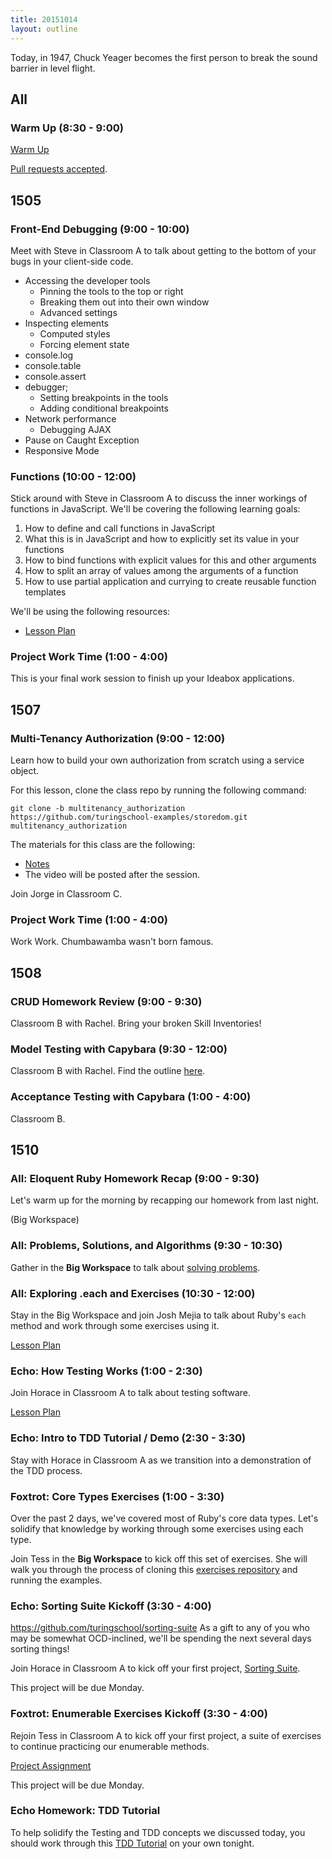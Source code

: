 ```yaml
---
title: 20151014
layout: outline
---
```


Today, in 1947, Chuck Yeager becomes the first person to break the sound barrier in level flight.

## All

### Warm Up (8:30 - 9:00)

[Warm Up](https://thewarmup.herokuapp.com)

[Pull requests accepted](https://github.com/mikedao/the-warm-up).


## 1505

### Front-End Debugging (9:00 - 10:00)

Meet with Steve in Classroom A to talk about getting to the bottom of your bugs in your client-side code.

* Accessing the developer tools
	* Pinning the tools to the top or right
	* Breaking them out into their own window
	* Advanced settings
* Inspecting elements
	* Computed styles
	* Forcing element state
* console.log
* console.table
* console.assert
* debugger;
	* Setting breakpoints in the tools
	* Adding conditional breakpoints
* Network performance
	* Debugging AJAX
* Pause on Caught Exception
* Responsive Mode

### Functions (10:00 - 12:00)

Stick around with Steve in Classroom A to discuss the inner workings of functions in JavaScript. We'll be covering the following learning goals:

1. How to define and call functions in JavaScript
1. What this is in JavaScript and how to explicitly set its value in your functions
1. How to bind functions with explicit values for this and other arguments
1. How to split an array of values among the arguments of a function
1. How to use partial application and currying to create reusable function templates

We'll be using the following resources:

* [Lesson Plan](https://github.com/mdn/advanced-js-fundamentals-ck/tree/gh-pages/tutorials/02-functions)

### Project Work Time (1:00 - 4:00)

This is your final work session to finish up your Ideabox applications.


## 1507

### Multi-Tenancy Authorization (9:00 - 12:00)

Learn how to build your own authorization from scratch using a service object.

For this lesson, clone the class repo by running the following command:

```
git clone -b multitenancy_authorization https://github.com/turingschool-examples/storedom.git multitenancy_authorization
```

The materials for this class are the following:

* [Notes](https://www.dropbox.com/s/t31b567438lbn9t/Turing%20-%20Multitenancy%20Authorization%20%28Notes%29.pages?dl=0)
* The video will be posted after the session.

Join Jorge in Classroom C.

### Project Work Time (1:00 - 4:00)

Work Work. Chumbawamba wasn't born famous.


## 1508

### CRUD  Homework Review (9:00 - 9:30)

Classroom B with Rachel. Bring your broken Skill Inventories!

### Model Testing with Capybara (9:30 - 12:00)

Classroom B with Rachel. Find the outline [here](https://github.com/turingschool/lesson_plans/blob/master/ruby_02-web_applications_with_ruby/model_testing_in_sinatra.markdown). 

### Acceptance Testing with Capybara (1:00 - 4:00)

Classroom B.


## 1510

### All: Eloquent Ruby Homework Recap (9:00 - 9:30)

Let's warm up for the morning by recapping our homework from last night.

(Big Workspace)

### All: Problems, Solutions, and Algorithms (9:30 - 10:30)

Gather in the __Big Workspace__ to talk about
[solving problems](https://github.com/turingschool/lesson_plans/blob/master/ruby_01-object_oriented_programming_with_ruby/problems_solutions_algorithms.markdown).

### All: Exploring .each and Exercises (10:30 - 12:00)

Stay in the Big Workspace and join Josh Mejia to talk about
Ruby's `each` method and work through some exercises using it.

[Lesson Plan](https://github.com/turingschool/lesson_plans/blob/master/ruby_01-object_oriented_programming_with_ruby/primer_on_each.markdown)

### Echo: How Testing Works (1:00 - 2:30)

Join Horace in Classroom A to talk about testing software.

[Lesson Plan](https://github.com/turingschool/lesson_plans/blob/master/ruby_01-object_oriented_programming_with_ruby/how_testing_works.markdown)

### Echo: Intro to TDD Tutorial / Demo (2:30 - 3:30)

Stay with Horace in Classroom A as we transition into a demonstration
of the TDD process.

### Foxtrot: Core Types Exercises (1:00 - 3:30)

Over the past 2 days, we've covered most of Ruby's core
data types. Let's solidify that knowledge by working through
some exercises using each type.

Join Tess in the __Big Workspace__ to kick off this set of exercises.
She will walk you through the process of cloning this
[exercises repository](https://github.com/turingschool/ruby-exercises)
and running the examples.

### Echo: Sorting Suite Kickoff (3:30 - 4:00)

https://github.com/turingschool/sorting-suite
As a gift to any of you who may be somewhat OCD-inclined,
we'll be spending the next several days sorting things!

Join Horace in Classroom A to kick off your first project,
[Sorting Suite](https://github.com/turingschool/sorting-suite).

This project will be due Monday.

### Foxtrot: Enumerable Exercises Kickoff (3:30 - 4:00)

Rejoin Tess in Classroom A to kick off your first project,
a suite of exercises to continue practicing our enumerable
methods.

[Project Assignment](https://github.com/turingschool/enums-exercises)

This project will be due Monday.

### Echo Homework: TDD Tutorial

To help solidify the Testing and TDD concepts we discussed today,
you should work through this [TDD Tutorial](http://tutorials.jumpstartlab.com/topics/testing/intro-to-tdd.html)
on your own tonight.
